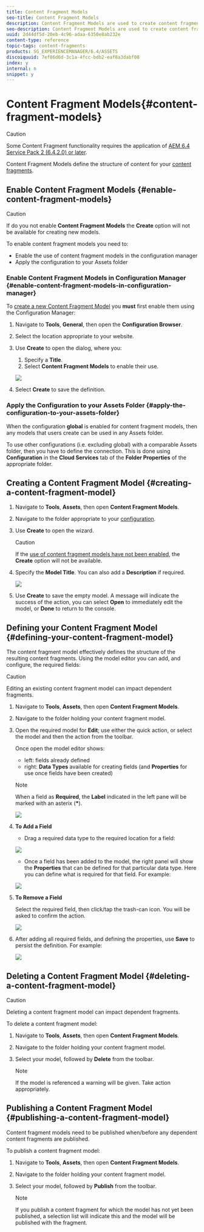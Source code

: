 ```yaml
---
title: Content Fragment Models
seo-title: Content Fragment Models
description: Content Fragment Models are used to create content fragments with structured content.
seo-description: Content Fragment Models are used to create content fragments with structured content.
uuid: 2d44df5d-20eb-4c96-adaa-6350e8ab232e
content-type: reference
topic-tags: content-fragments
products: SG_EXPERIENCEMANAGER/6.4/ASSETS
discoiquuid: 7ef86d6d-3c1a-4fcc-bdb2-eaf8a3dabf08
index: y
internal: n
snippet: y
---
```


# Content Fragment Models{#content-fragment-models}

>[!CAUTION]
>
>Some Content Fragment functionality requires the application of [AEM 6.4 Service Pack 2 (6.4.2.0) or later](../../release-notes/sp-release-notes.md).

Content Fragment Models define the structure of content for your [content fragments](../../assets/using/content-fragments.md).

## Enable Content Fragment Models {#enable-content-fragment-models}

>[!CAUTION]
>
>If do you not enable **Content Fragment Models** the **Create** option will not be available for creating new models.

To enable content fragment models you need to:

* Enable the use of content fragment models in the configuration manager
* Apply the configuration to your Assets folder

### Enable Content Fragment Models in Configuration Manager {#enable-content-fragment-models-in-configuration-manager}

To [create a new Content Fragment Model](#creatingacontentfragmentmodel) you **must** first enable them using the Configuration Manager:

1. Navigate to **Tools**, **General**, then open the **Configuration Browser**.
1. Select the location appropriate to your website.
1. Use **Create** to open the dialog, where you:

    1. Specify a **Title**. 
    1. Select **Content Fragment Models** to enable their use.

   ![](assets/cfm-6420-09.png)

1. Select **Create** to save the definition.

### Apply the Configuration to your Assets Folder {#apply-the-configuration-to-your-assets-folder}

When the configuration **global** is enabled for content fragment models, then any models that users create can be used in any Assets folder.

To use other configurations (i.e. excluding global) with a comparable Assets folder, then you have to define the connection. This is done using **Configuration** in the **Cloud Services** tab of the **Folder Properties** of the appropriate folder.

## Creating a Content Fragment Model {#creating-a-content-fragment-model}

1. Navigate to **Tools**, **Assets**, then open **Content Fragment Models**.
1. Navigate to the folder appropriate to your [configuration](#enablecontentfragmentmodels).
1. Use **Create** to open the wizard.

   >[!CAUTION]
   >
   >If the [use of content fragment models have not been enabled](#enablecontentfragmentmodels), the **Create** option will not be available.

1. Specify the **Model Title**. You can also add a **Description** if required.

   ![](assets/cfm-6420-10.png)

1. Use **Create** to save the empty model. A message will indicate the success of the action, you can select **Open** to immediately edit the model, or **Done** to return to the console.

## Defining your Content Fragment Model {#defining-your-content-fragment-model}

The content fragment model effectively defines the structure of the resulting content fragments. Using the model editor you can add, and configure, the required fields:

>[!CAUTION]
>
>Editing an existing content fragment model can impact dependent fragments.

1. Navigate to **Tools**, **Assets**, then open **Content Fragment Models**.  

1. Navigate to the folder holding your content fragment model.
1. Open the required model for **Edit**; use either the quick action, or select the model and then the action from the toolbar.

   Once open the model editor shows:

    * left: fields already defined
    * right: **Data Types** available for creating fields (and **Properties** for use once fields have been created)

   >[!NOTE]
   >
   >When a field as **Required**, the **Label** indicated in the left pane will be marked with an asterix (**&#42;**).

   ![](assets/cfm-6420-12.png)

1. **To Add a Field**

    * Drag a required data type to the required location for a field:

   ![](assets/cfm-6420-11.png)

    * Once a field has been added to the model, the right panel will show the **Properties** that can be defined for that particular data type. Here you can define what is required for that field. For example:

   ![](assets/cfm-6420-13.png)

1. **To Remove a Field**

   Select the required field, then click/tap the trash-can icon. You will be asked to confirm the action.

   ![](assets/cf-32.png)

1. After adding all required fields, and defining the properties, use **Save** to persist the definition. For example:

   ![](assets/cfm-6420-14.png)

## Deleting a Content Fragment Model {#deleting-a-content-fragment-model}

>[!CAUTION]
>
>Deleting a content fragment model can impact dependent fragments.

To delete a content fragment model:

1. Navigate to **Tools**, **Assets**, then open **Content Fragment Models**.  

1. Navigate to the folder holding your content fragment model.
1. Select your model, followed by **Delete** from the toolbar.

   >[!NOTE]
   >
   >If the model is referenced a warning will be given. Take action appropriately.

## Publishing a Content Fragment Model {#publishing-a-content-fragment-model}

Content fragment models need to be published when/before any dependent content fragments are published.

To publish a content fragment model:

1. Navigate to **Tools**, **Assets**, then open **Content Fragment Models**.  

1. Navigate to the folder holding your content fragment model.
1. Select your model, followed by **Publish** from the toolbar.

   >[!NOTE]
   >
   >If you publish a content fragment for which the model has not yet been published, a selection list will indicate this and the model will be published with the fragment.

